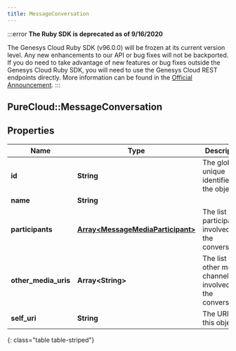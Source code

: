 ```yaml
---
title: MessageConversation
---
```


:::error
**The Ruby SDK is deprecated as of 9/16/2020**

The Genesys Cloud Ruby SDK (v96.0.0) will be frozen at its current version level. Any new enhancements to our API or bug fixes will not be backported. If you do need to take advantage of new features or bug fixes outside the Genesys Cloud Ruby SDK, you will need to use the Genesys Cloud REST endpoints directly. More information can be found in the [Official Announcement](https://developer.mypurecloud.com/forum/t/announcement-genesys-cloud-ruby-sdk-end-of-life/8850).
:::


## PureCloud::MessageConversation

## Properties

|Name | Type | Description | Notes|
|------------ | ------------- | ------------- | -------------|
| **id** | **String** | The globally unique identifier for the object. | [optional] |
| **name** | **String** |  | [optional] |
| **participants** | [**Array&lt;MessageMediaParticipant&gt;**](MessageMediaParticipant.html) | The list of participants involved in the conversation. | [optional] |
| **other_media_uris** | **Array&lt;String&gt;** | The list of other media channels involved in the conversation. | [optional] |
| **self_uri** | **String** | The URI for this object | [optional] |
{: class="table table-striped"}


